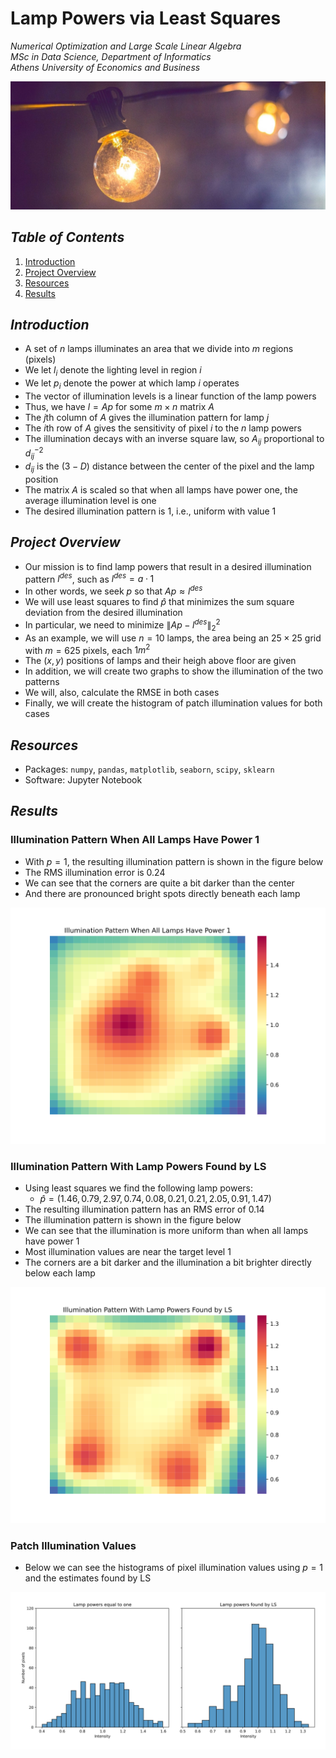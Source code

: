 # Lamp Powers via Least Squares

*Numerical Optimization and Large Scale Linear Algebra*  
*MSc in Data Science, Department of Informatics*  
*Athens University of Economics and Business*

![lamp powers](./images/lamp_powers_via_ls_image.jpg)

## *Table of Contents*

1. [Introduction](#introduction)
2. [Project Overview](#project-overview)
3. [Resources](#resources)
4. [Results](#results)

## *Introduction*

- A set of $n$ lamps illuminates an area that we divide into $m$ regions (pixels)
- We let $l_{i}$ denote the lighting level in region $i$
- We let $p_{i}$ denote the power at which lamp $i$ operates
- The vector of illumination levels is a linear function of the lamp powers
- Thus, we have $l=Ap$ for some $m \times n$ matrix $A$
- The $j$th column of $A$ gives the illumination pattern for lamp $j$
- The $i$th row of $A$ gives the sensitivity of pixel $i$ to the $n$ lamp powers
- The illumination decays with an inverse square law, so $A_{ij}$ proportional to $d^{-2}_{ij}$
- $d_{ij}$ is the $(3-D)$ distance between the center of the pixel and the lamp position
- The matrix $A$ is scaled so that when all lamps have power one, the average illumination level is one
- The desired illumination pattern is $1$, i.e., uniform with value $1$

## *Project Overview*

- Our mission is to find lamp powers that result in a desired illumination pattern $l^{des}$, such as $l^{des}=a·1$
- In other words, we seek $p$ so that $Ap≈l^{des}$
- We will use least squares to find $\hat{p}$ that minimizes the sum square deviation from the desired illumination
- In particular, we need to minimize $\|Ap-l^{des}\|_{2}^{2}$
- As an example, we will use $n=10$ lamps, the area being an $25\times25$ grid with $m=625$ pixels, each $1m^{2}$
- The $(x,y)$ positions of lamps and their heigh above floor are given
- In addition, we will create two graphs to show the illumination of the two patterns
- We will, also, calculate the RMSE in both cases
- Finally, we will create the histogram of patch illumination values for both cases

## *Resources*

- Packages: `numpy`, `pandas`, `matplotlib`, `seaborn`, `scipy`, `sklearn`
- Software: Jupyter Notebook

## *Results*

### Illumination Pattern When All Lamps Have Power 1

- With $p=1$, the resulting illumination pattern is shown in the figure below
- The RMS illumination error is $0.24$
- We can see that the corners are quite a bit darker than the center
- And there are pronounced bright spots directly beneath each lamp

![lamp powers one](./images/illumination_pattern_lamp_powers_one.svg)

### Illumination Pattern With Lamp Powers Found by LS

- Using least squares we find the following lamp powers:
  - $\hat{p} = (1.46, 0.79, 2.97, 0.74, 0.08, 0.21, 0.21, 2.05, 0.91, 1.47)$
- The resulting illumination pattern has an RMS error of 0.14
- The illumination pattern is shown in the figure below
- We can see that the illumination is more uniform than when all lamps have power 1
- Most illumination values are near the target level 1
- The corners are a bit darker and the illumination a bit brighter directly below each lamp

![lamp powers found by LS](./images/illumination_pattern_lamp_powers_found_by_ls.svg)

### Patch Illumination Values

- Below we can see the histograms of pixel illumination values using $p = 1$ and the estimates found by LS

![patch illumination values](./images/illumination_values_histogram.svg)
